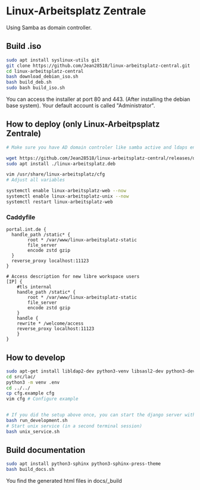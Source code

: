 # Linux-Arbeitsplatz Zentrale

Using Samba as domain controller.

## Build .iso

```bash
sudo apt install syslinux-utils git
git clone https://github.com/Jean28518/linux-arbeitsplatz-central.git
cd linux-arbeitsplatz-central
bash download_debian_iso.sh
bash build_deb.sh
sudo bash build_iso.sh
```

You can access the installer at port 80 and 443. (After installing the debian base system).
Your default account is called "Administrator".

## How to deploy (only Linux-Arbeitpsplatz Zentrale)

```bash
# Make sure you have AD domain controler like samba active and ldaps enabled.

wget https://github.com/Jean28518/linux-arbeitsplatz-central/releases/download/v0.1.0/linux-arbeitsplatz.deb
sudo apt install ./linux-arbeitsplatz.deb

vim /usr/share/linux-arbeitsplatz/cfg
# Adjust all variables

systemctl enable linux-arbeitsplatz-web --now
systemctl enable linux-arbeitsplatz-unix --now
systemctl restart linux-arbeitsplatz-web
```

### Caddyfile

```Caddyfile
portal.int.de {
  handle_path /static* {
        root * /var/www/linux-arbeitsplatz-static
        file_server
        encode zstd gzip
  }
  reverse_proxy localhost:11123
}

# Access description for new libre workspace users
[IP] {
    #tls internal
    handle_path /static* {
        root * /var/www/linux-arbeitsplatz-static
        file_server
        encode zstd gzip
    } 
    handle {
    rewrite * /welcome/access
    reverse_proxy localhost:11123
    }
}
```

## How to develop

```bash
sudo apt-get install libldap2-dev python3-venv libsasl2-dev python3-dev
cd src/lac/
python3 -m venv .env
cd ../../
cp cfg.example cfg
vim cfg # Configure example


# If you did the setup above once, you can start the django server with this command
bash run_development.sh
# Start unix service (in a second terminal session)
bash unix_service.sh
```

## Build documentation

```bash
sudo apt install python3-sphinx python3-sphinx-press-theme
bash build_docs.sh
```

You find the generated html files in docs/_build

